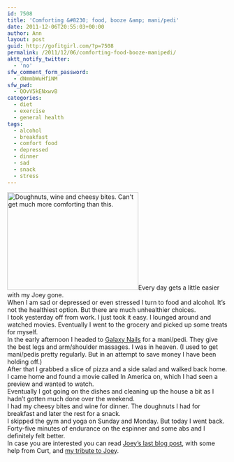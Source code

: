 ```yaml
---
id: 7508
title: 'Comforting &#8230; food, booze &amp; mani/pedi'
date: 2011-12-06T20:55:03+00:00
author: Ann
layout: post
guid: http://gofitgirl.com/?p=7508
permalink: /2011/12/06/comforting-food-booze-manipedi/
aktt_notify_twitter:
  - 'no'
sfw_comment_form_password:
  - dNmmbWuHfiNM
sfw_pwd:
  - QOvV5kENxwvB
categories:
  - diet
  - exercise
  - general health
tags:
  - alcohol
  - breakfast
  - comfort food
  - depressed
  - dinner
  - sad
  - snack
  - stress
---
```

[<img class="alignleft size-medium wp-image-7511" title="comfort food" src="http://gofitgirl.com/blog/wp-content/uploads/2011/12/comfort-food-300x224.jpg" alt="Doughnuts, wine and cheesy bites. Can't get much more comforting than this." width="300" height="224" />](http://gofitgirl.com/blog/wp-content/uploads/2011/12/comfort-food.jpg)Every day gets a little easier with my Joey gone.  
When I am sad or depressed or even stressed I turn to food and alcohol. It&#8217;s not the healthiest option. But there are much unhealthier choices.  
I took yesterday off from work. I just took it easy. I lounged around and watched movies. Eventually I went to the grocery and picked up some treats for myself.  
In the early afternoon I headed to [Galaxy Nails](http://www.yelp.com/biz/galaxy-nail-salon-oakland) for a mani/pedi. They give the best legs and arm/shoulder massages. I was in heaven. (I used to get mani/pedis pretty regularly. But in an attempt to save money I have been holding off.)  
After that I grabbed a slice of pizza and a side salad and walked back home. I came home and found a movie called In America on, which I had seen a preview and wanted to watch.  
Eventually I got going on the dishes and cleaning up the house a bit as I hadn&#8217;t gotten much done over the weekend.  
I had my cheesy bites and wine for dinner. The doughnuts I had for breakfast and later the rest for a snack.  
I skipped the gym and yoga on Sunday and Monday. But today I went back. Forty-five minutes of endurance on the espinner and some abs and I definitely felt better.  
In case you are interested you can read [Joey&#8217;s last blog post](http://joeythecat.posterous.com/so-long-and-thanks-for-all-the-treats), with some help from Curt, and [my tribute to Joey](http://joeythecat.posterous.com/joey-1994-2011).